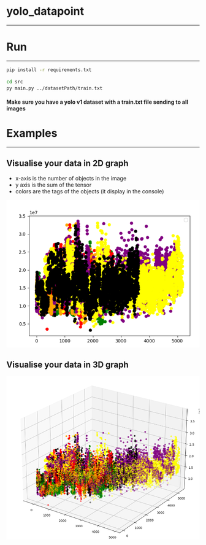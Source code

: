 # yolo_datapoint

---

# Run

---

```bash
pip install -r requirements.txt
```

```bash
cd src
py main.py ../datasetPath/train.txt
```

#### Make sure you have a yolo v1 dataset with a train.txt file sending to all images

# Examples

---

## Visualise your data in 2D graph

- x-axis is the number of objects in the image
- y axis is the sum of the tensor
- colors are the tags of the objects (it display in the console)

![](pictures/2d.png)

## Visualise your data in 3D graph

![](pictures/3d.png)
